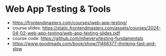 # Web App Testing & Tools

* <https://frontendmasters.com/courses/web-app-testing/>
* course slides: <https://static.frontendmasters.com/assets/courses/2024-04-02-web-app-testing/web-app-testing-slides.pdf>
* course code: <https://github.com/mhevery/testing-fundamentals>
* <https://www.goodreads.com/book/show/11468377-thinking-fast-and-slow>